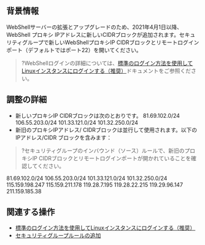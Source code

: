 ## 背景情報
WebShellサーバーの拡張とアップグレードのため、2021年4月1日以降、WebShell プロキシ IPアドレスに新しいCIDRブロックが追加されます。セキュリティグループで新しいWebShellプロキシIP CIDRブロックとリモートログインポート（デフォルトではポート22）を開いてください。　　　
>?WebShellログインの詳細については、[標準のログイン方法を使用してLinuxインスタンスにログインする（推奨）](https://intl.cloud.tencent.com/document/product/213/5436)ドキュメントをご参照ください。 
>



## 調整の詳細
- 新しいプロキシIP CIDRブロックは次のとおりです。
81.69.102.0/24
106.55.203.0/24
101.33.121.0/24
101.32.250.0/24
- 新旧のプロキシIPアドレス/ CIDRブロックは並行して使用されます。以下のIPアドレス/CIDR ブロックを含みます：
>?セキュリティグループのインバウンド（ソース）ルールで、新旧のプロキシIP CIDRブロックとリモートログインポートが開かれていることを確認してください。
>
81.69.102.0/24
106.55.203.0/24
101.33.121.0/24
101.32.250.0/24
115.159.198.247
115.159.211.178
119.28.7.195
119.28.22.215
119.29.96.147
211.159.185.38


## 関連する操作
- [標準のログイン方法を使用してLinuxインスタンスにログインする（推奨）](https://intl.cloud.tencent.com/document/product/213/5436)
- [セキュリティグループルールの追加](https://intl.cloud.tencent.com/document/product/213/34272)
